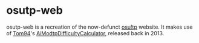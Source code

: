 # osutp-web

osutp-web is a recreation of the now-defunct [osu!tp](https://web.archive.org/web/20131208212150/http://osutp.net/players) website. It makes use of [Tom94](https://github.com/Tom94)'s [AiModtpDifficultyCalculator](https://github.com/Tom94/AiModtpDifficultyCalculator), released back in 2013.
